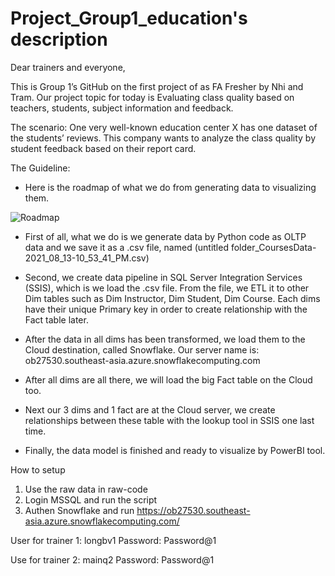 # Project_Group1_education's description

Dear trainers and everyone,

This is Group 1’s GitHub on the first project of as FA Fresher by Nhi and Tram. Our project topic for today is Evaluating class quality based on teachers, students, subject information and feedback.

The scenario: One very well-known education center X has one dataset of the students’ reviews.   This company wants to analyze the class quality by student feedback based on their report card.

The Guideline:
- Here is the roadmap of what we do from generating data to visualizing them.

![Roadmap](https://github.com/nhinguyen78/Project_Group1_education/blob/master/DataRoadMap.jpg)

- First of all, what we do is we generate data by Python code as OLTP data and we save it as a .csv file, named (untitled folder_CoursesData-2021_08_13-10_53_41_PM.csv)

- Second, we create data pipeline in SQL Server Integration Services (SSIS), which is we load the .csv file. From the file, we ETL it to other Dim tables such as Dim Instructor, Dim Student, Dim Course. Each dims have their unique Primary key in order to create relationship with the Fact table later.

- After the data in all dims has been transformed, we load them to the Cloud destination, called Snowflake. Our server name is: ob27530.southeast-asia.azure.snowflakecomputing.com

- After all dims are all there, we will load the big Fact table on the Cloud too.

- Next our 3 dims and 1 fact are at the Cloud server, we create relationships between these table with the lookup tool in SSIS one last time.

- Finally, the data model is finished and ready to visualize by PowerBI tool.

How to setup
1. Use the raw data in raw-code
2. Login MSSQL and run the script
3. Authen Snowflake and run
https://ob27530.southeast-asia.azure.snowflakecomputing.com/

User for trainer 1: longbv1
Password: Password@1

Use for trainer 2: mainq2
Password: Password@1
